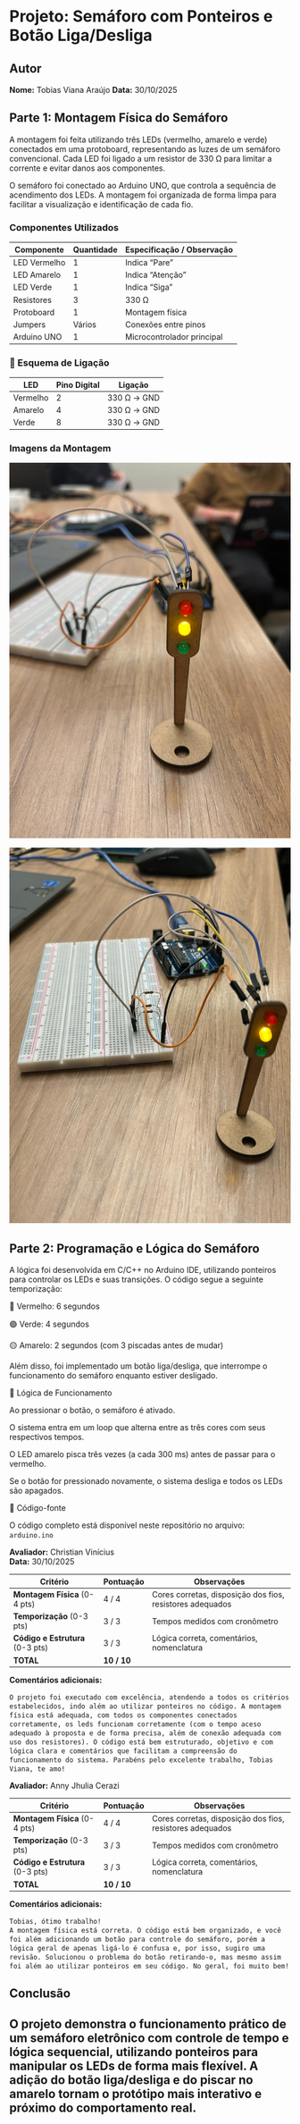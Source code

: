 # Projeto: Semáforo com Ponteiros e Botão Liga/Desliga

## Autor
**Nome:** Tobias Viana Araújo
**Data:** 30/10/2025

## Parte 1: Montagem Física do Semáforo

A montagem foi feita utilizando três LEDs (vermelho, amarelo e verde) conectados em uma protoboard, representando as luzes de um semáforo convencional. Cada LED foi ligado a um resistor de 330 Ω para limitar a corrente e evitar danos aos componentes.

O semáforo foi conectado ao Arduino UNO, que controla a sequência de acendimento dos LEDs.
A montagem foi organizada de forma limpa para facilitar a visualização e identificação de cada fio.

### Componentes Utilizados
| Componente | Quantidade | Especificação / Observação |
|-------------|-------------|-----------------------------|
| LED Vermelho | 1 | Indica “Pare” |
| LED Amarelo | 1 | Indica “Atenção” |
| LED Verde | 1 | Indica “Siga” |
| Resistores | 3 | 330 Ω |
| Protoboard | 1 | Montagem física |
| Jumpers | Vários | Conexões entre pinos |
| Arduino UNO | 1 | Microcontrolador principal |

### 🔌 Esquema de Ligação
| LED | Pino Digital | Ligação |
|------|---------------|----------|
| Vermelho | 2 | 330 Ω → GND |
| Amarelo | 4 | 330 Ω → GND |
| Verde | 8 | 330 Ω → GND |

### Imagens da Montagem
![Montagem do Semáforo](./imagens/semaforo.jpg)

![Protoboard com LEDs](./imagens/protoboard.jpg)

## Parte 2: Programação e Lógica do Semáforo

A lógica foi desenvolvida em C/C++ no Arduino IDE, utilizando ponteiros para controlar os LEDs e suas transições.
O código segue a seguinte temporização:

🔴 Vermelho: 6 segundos

🟢 Verde: 4 segundos

🟡 Amarelo: 2 segundos (com 3 piscadas antes de mudar)

Além disso, foi implementado um botão liga/desliga, que interrompe o funcionamento do semáforo enquanto estiver desligado.

🧠 Lógica de Funcionamento

Ao pressionar o botão, o semáforo é ativado.

O sistema entra em um loop que alterna entre as três cores com seus respectivos tempos.

O LED amarelo pisca três vezes (a cada 300 ms) antes de passar para o vermelho.

Se o botão for pressionado novamente, o sistema desliga e todos os LEDs são apagados.

🧾 Código-fonte

O código completo está disponível neste repositório no arquivo:
`arduino.ino`


**Avaliador:** Christian Vinícius  
**Data:** 30/10/2025

| Critério                         | Pontuação       | Observações                                               |
| -------------------------------- | --------------- | --------------------------------------------------------- |
| **Montagem Física** (0-4 pts)    | 4 / 4      | Cores corretas, disposição dos fios, resistores adequados |
| **Temporização** (0-3 pts)       | 3 / 3      | Tempos medidos com cronômetro                             |
| **Código e Estrutura** (0-3 pts) |  3 / 3      | Lógica correta, comentários, nomenclatura                 |
| **TOTAL**                        | **10 / 10** |                                                           |

**Comentários adicionais:**

```
O projeto foi executado com excelência, atendendo a todos os critérios estabelecidos, indo além ao utilizar ponteiros no código. A montagem física está adequada, com todos os componentes conectados corretamente, os leds funcionam corretamente (com o tempo aceso adequado à proposta e de forma precisa, além de conexão adequada com uso dos resistores). O código está bem estruturado, objetivo e com lógica clara e comentários que facilitam a compreensão do funcionamento do sistema. Parabéns pelo excelente trabalho, Tobias Viana, te amo!
```

**Avaliador:** Anny Jhulia Cerazi

| Critério                         | Pontuação       | Observações                                               |
| -------------------------------- | --------------- | --------------------------------------------------------- |
| **Montagem Física** (0-4 pts)    | 4 / 4      | Cores corretas, disposição dos fios, resistores adequados |
| **Temporização** (0-3 pts)       | 3 / 3      | Tempos medidos com cronômetro                             |
| **Código e Estrutura** (0-3 pts) |  3 / 3      | Lógica correta, comentários, nomenclatura                 |
| **TOTAL**                        | **10 / 10** |                                                           |

**Comentários adicionais:**

```
Tobias, ótimo trabalho!
A montagem física está correta. O código está bem organizado, e você foi além adicionando um botão para controle do semáforo, porém a lógica geral de apenas ligá-lo é confusa e, por isso, sugiro uma revisão. Solucionou o problema do botão retirando-o, mas mesmo assim foi além ao utilizar ponteiros em seu código. No geral, foi muito bem!
```

## Conclusão

O projeto demonstra o funcionamento prático de um semáforo eletrônico com controle de tempo e lógica sequencial, utilizando ponteiros para manipular os LEDs de forma mais flexível.
A adição do botão liga/desliga e do piscar no amarelo tornam o protótipo mais interativo e próximo do comportamento real.
---